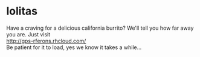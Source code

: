 # lolitas
Have a craving for a delicious california burrito? We'll tell you how far away you are. Just visit    
http://gps-rferons.rhcloud.com/    
Be patient for it to load, yes we know it takes a while...

